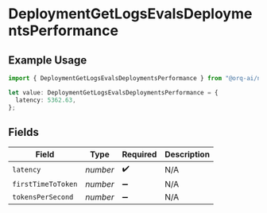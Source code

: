 # DeploymentGetLogsEvalsDeploymentsPerformance

## Example Usage

```typescript
import { DeploymentGetLogsEvalsDeploymentsPerformance } from "@orq-ai/node/models/operations";

let value: DeploymentGetLogsEvalsDeploymentsPerformance = {
  latency: 5362.63,
};
```

## Fields

| Field              | Type               | Required           | Description        |
| ------------------ | ------------------ | ------------------ | ------------------ |
| `latency`          | *number*           | :heavy_check_mark: | N/A                |
| `firstTimeToToken` | *number*           | :heavy_minus_sign: | N/A                |
| `tokensPerSecond`  | *number*           | :heavy_minus_sign: | N/A                |